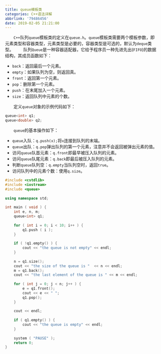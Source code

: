 ```yaml
---
title: queue模板类
categories: C++语法详解
abbrlink: '79486456'
date: 2019-02-05 21:21:00
---
```

&emsp;&emsp;`C++`队列`queue`模板类的定义在`queue.h`。`queue`模板类需要两个模板参数，即元素类型和容器类型，元素类型是必要的，容器类型是可选的，默认为`deque`类型。
&emsp;&emsp;队列`Queue`是一种容器适配器，它给予程序员一种先进先出(`FIFO`)的数据结构，其成员函数如下：

- `back`：返回最后一个元素。
- `empty`：如果队列为空，则返回真。
- `front`：返回第一个元素。
- `pop`：删除第一个元素。
- `push`：在末尾加入一个元素。
- `size`：返回队列中元素的个数。

&emsp;&emsp;定义`queue`对象的示例代码如下：

``` cpp
queue<int> q1;
queue<double> q2;
```

&emsp;&emsp;`queue`的基本操作如下：

- `queue`入队：`q.push(x);`将`x`连接到队列的末端。
- `queue`出队：`q.pop`弹出队列的第一个元素，注意并不会返回被弹出元素的值。
- 访问`queue`队首元素：`q.front`即最早被压入队列的元素。
- 访问`queue`队尾元素：`q.back`即最后被压入队列的元素。
- 判断`queue`队列空：`q.empty`当队列空时，返回`true`。
- 访问队列中的元素个数：使用`q.size`。

``` cpp
#include <cstdlib>
#include <iostream>
#include <queue>
​
using namespace std;
​
int main ( void ) {
    int e, n, m;
    queue<int> q1;
​
    for ( int i = 0; i < 10; i++ ) {
        q1.push ( i );
    }
​
    if ( !q1.empty() ) {
        cout << "the queue is not empty" << endl;
    }
​
    n = q1.size();
    cout << "the size of the queue is "  << n << endl;
    m = q1.back();
    cout << "the last element of the queue is " << m << endl;
​
    for ( int j = 0; j < n; j++ ) {
        e = q1.front();
        cout << e << " ";
        q1.pop();
    }
​
    cout << endl;
​
    if ( q1.empty() ) {
        cout << "the queue is empty" << endl;
    }
​
    system ( "PAUSE" );
    return 0;
}
```